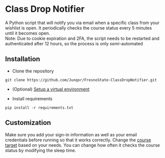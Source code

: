 # Class Drop Notifier
A Python script that will notify you via email when a specific class from your wishlist is open. It periodically checks the course status every 5 minutes until it becomes open. \
Note: Due to cookie expiration and 2FA, the script needs to be restarted and authenticated after 12 hours, so the process is only _semi_-automated

## Installation
* Clone the repository

```git clone https://github.com/Junqor/FresnoState-ClassDropNotifier.git```

* (Optional) [Setup a virtual environment](https://docs.python.org/3/library/venv.html)

* Install requirements

```pip install -r requirements.txt```

## Customization
Make sure you add your sign-in information as well as your email credentials before running so that it works correctly. Change the [course target](https://github.com/Junqor/FresnoState-ClassDropNotifier/blame/347002cadc82e6475745a25b756c93d579f9e44b/main.py#L106) based on your needs. You can change how often it checks the course status by modifying the sleep time.
